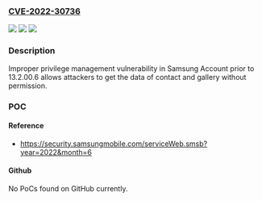 ### [CVE-2022-30736](https://cve.mitre.org/cgi-bin/cvename.cgi?name=CVE-2022-30736)
![](https://img.shields.io/static/v1?label=Product&message=Samsung%20Account&color=blue)
![](https://img.shields.io/static/v1?label=Version&message=%3C%2013.2.00.6%20&color=brighgreen)
![](https://img.shields.io/static/v1?label=Vulnerability&message=CWE-200%3A%20Exposure%20of%20Sensitive%20Information%20to%20an%20Unauthorized%20Actor&color=brighgreen)

### Description

Improper privilege management vulnerability in Samsung Account prior to 13.2.00.6 allows attackers to get the data of contact and gallery without permission.

### POC

#### Reference
- https://security.samsungmobile.com/serviceWeb.smsb?year=2022&month=6

#### Github
No PoCs found on GitHub currently.

